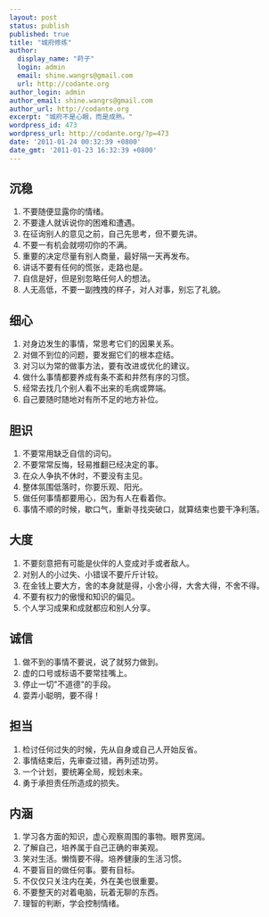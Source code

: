 ```yaml
---
layout: post
status: publish
published: true
title: "城府修练"
author:
  display_name: "莳子"
  login: admin
  email: shine.wangrs@gmail.com
  url: http://codante.org
author_login: admin
author_email: shine.wangrs@gmail.com
author_url: http://codante.org
excerpt: "城府不是心眼，而是成熟。"
wordpress_id: 473
wordpress_url: http://codante.org/?p=473
date: '2011-01-24 00:32:39 +0800'
date_gmt: '2011-01-23 16:32:39 +0800'
---
```


## 沉稳

1. 不要随便显露你的情绪。
2. 不要逢人就诉说你的困难和遭遇。
3. 在征询别人的意见之前，自己先思考，但不要先讲。
4. 不要一有机会就唠叨你的不满。
5. 重要的决定尽量有别人商量，最好隔一天再发布。
6. 讲话不要有任何的慌张，走路也是。
7. 自信是好，但是别忽略任何人的想法。
8. 人无高低，不要一副拽拽的样子，对人对事，别忘了礼貌。

## 细心

1. 对身边发生的事情，常思考它们的因果关系。
2. 对做不到位的问题，要发掘它们的根本症结。
3. 对习以为常的做事方法，要有改进或优化的建议。
4. 做什么事情都要养成有条不紊和井然有序的习惯。
5. 经常去找几个别人看不出来的毛病或弊端。
6. 自己要随时随地对有所不足的地方补位。

## 胆识

1. 不要常用缺乏自信的词句。
2. 不要常常反悔，轻易推翻已经决定的事。
3. 在众人争执不休时，不要没有主见。
4. 整体氛围低落时，你要乐观、阳光。
5. 做任何事情都要用心，因为有人在看着你。
6. 事情不顺的时候，歇口气，重新寻找突破口，就算结束也要干净利落。

## 大度

1. 不要刻意把有可能是伙伴的人变成对手或者敌人。
2. 对别人的小过失、小错误不要斤斤计较。
3. 在金钱上要大方，舍的本身就是得，小舍小得，大舍大得，不舍不得。
4. 不要有权力的傲慢和知识的偏见。
5. 个人学习成果和成就都应和别人分享。

## 诚信

1. 做不到的事情不要说，说了就努力做到。
2. 虚的口号或标语不要常挂嘴上。
3. 停止一切"不道德"的手段。
4. 耍弄小聪明，要不得！

## 担当

1. 检讨任何过失的时候，先从自身或自己人开始反省。
2. 事情结束后，先审查过错，再列述功劳。
3. 一个计划，要统筹全局，规划未来。
4. 勇于承担责任所造成的损失。

## 内涵

1. 学习各方面的知识，虚心观察周围的事物。眼界宽阔。
2. 了解自己，培养属于自己正确的审美观。
3. 笑对生活。懒惰要不得。培养健康的生活习惯。
4. 不要盲目的做任何事。要有目标。
5. 不仅仅只关注内在美，外在美也很重要。
6. 不要整天的对着电脑，玩着无聊的东西。
7. 理智的判断，学会控制情绪。